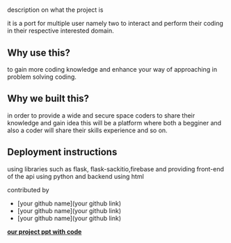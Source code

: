 # <codeswipe>

description on what the project is

it is a port for multiple user namely two to interact and perform their coding in their respective interested domain. 



## Why use this?

to gain more coding knowledge and enhance your way of approaching in problem solving coding.

## Why we built this?

in order to provide a wide and secure space coders to share their knowledge and gain idea this will be a platform where both a begginer and also a coder will share their skills experience and so on.

## Deployment instructions

using libraries such as flask, flask-sackitio,firebase and providing front-end of the api using python and backend using html

contributed by
- [your github name](your github link)
- [your github name](your github link)
- [your github name](your github link)

**[our project ppt with code](https://drive.google.com/drive/folders/1Flm_1NaSCUo4z8NunUH9EUXQxa097FBq?usp=sharing)**